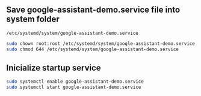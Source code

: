 ## Save google-assistant-demo.service file into system folder

`/etc/systemd/system/google-assistant-demo.service`

```bash
sudo chown root:root /etc/systemd/system/google-assistant-demo.service
sudo chmod 644 /etc/systemd/system/google-assistant-demo.service
```

## Inicialize startup service

```bash
sudo systemctl enable google-assistant-demo.service
sudo systemctl start google-assistant-demo.service
```
